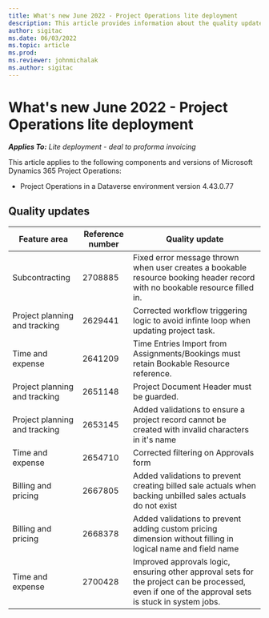 ```yaml
---
title: What's new June 2022 - Project Operations lite deployment
description: This article provides information about the quality updates that are available in the June 2022 release of Microsoft Dynamics 365 Project Operations lite deployment.
author: sigitac
ms.date: 06/03/2022
ms.topic: article
ms.prod:
ms.reviewer: johnmichalak 
ms.author: sigitac
---
```


# What's new June 2022 - Project Operations lite deployment

_**Applies To:** Lite deployment - deal to proforma invoicing_

This article applies to the following components and versions of Microsoft Dynamics 365 Project Operations:

- Project Operations in a Dataverse environment version 4.43.0.77

## Quality updates

| Feature area | Reference number | Quality update |
| --- | --- | --- |
| Subcontracting | 2708885 | Fixed error message thrown when user creates a bookable resource booking header record with no bookable resource filled in. |
| Project planning and tracking | 2629441 | Corrected workflow triggering logic to avoid infinte loop when updating project task.|
| Time and expense| 2641209 | Time Entries Import from Assignments/Bookings must retain Bookable Resource reference. |
| Project planning and tracking | 2651148 | Project Document Header must be guarded.  |
| Project planning and tracking | 2653145 | Added validations to ensure a project record cannot be created with invalid characters in it's name |
| Time and expense | 2654710 | Corrected filtering on Approvals form|
| Billing and pricing | 2667805 | Added validations to prevent creating billed sale actuals when backing unbilled sales actuals do not exist|
| Billing and pricing | 2668378 | Added validations to prevent adding custom pricing dimension without filling in logical name and field name |
| Time and expense | 2700428 | Improved approvals logic, ensuring other approval sets for the project can be processed, even if one of the approval sets is stuck in system jobs. |
